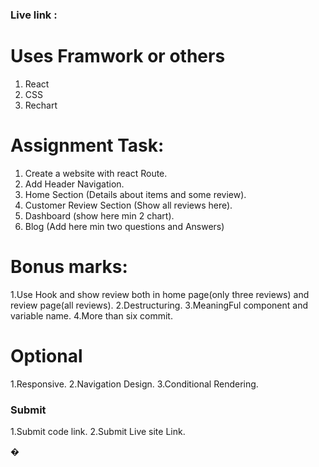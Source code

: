### Live link : 

# Uses Framwork or others
1. React
2. CSS
3. Rechart
# Assignment Task: 
1. Create a website with react Route.
2. Add Header Navigation.
3. Home Section (Details about items and some review).
4. Customer Review Section (Show all reviews here).
5. Dashboard (show here min 2 chart).
6. Blog (Add here min two questions and Answers)
# Bonus marks:
1.Use Hook and show review both in home page(only three reviews) and review page(all reviews).
2.Destructuring.
3.MeaningFul component and variable name.
4.More than six commit.
# Optional
1.Responsive.
2.Navigation Design.
3.Conditional Rendering.
### Submit
1.Submit code link.
2.Submit Live site Link. 

�
